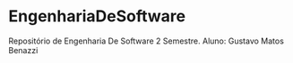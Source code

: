 # EngenhariaDeSoftware
Repositório de Engenharia De Software 2 Semestre.
Aluno: Gustavo Matos Benazzi
